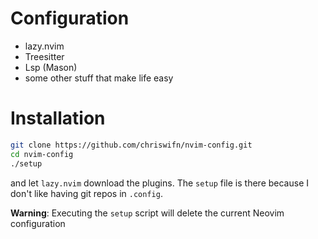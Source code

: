 # Configuration
- lazy.nvim
- Treesitter
- Lsp (Mason)
- some other stuff that make life easy

# Installation
```bash
git clone https://github.com/chriswifn/nvim-config.git
cd nvim-config
./setup
```
and let `lazy.nvim` download the plugins.
The `setup` file is there because I don't like having git repos in
`.config`.

**Warning**: Executing the `setup` script will delete the current Neovim configuration
